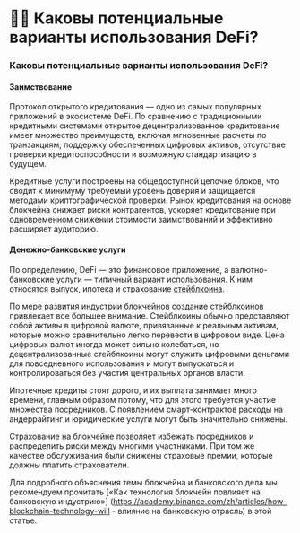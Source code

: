 # 🧑🎨 Каковы потенциальные варианты использования DeFi?

### Каковы потенциальные варианты использования DeFi? <a href="#header-4" id="header-4"></a>

#### Заимствование <a href="#borrowing-and-lending" id="borrowing-and-lending"></a>

Протокол открытого кредитования — одно из самых популярных приложений в экосистеме DeFi. По сравнению с традиционными кредитными системами открытое децентрализованное кредитование имеет множество преимуществ, включая мгновенные расчеты по транзакциям, поддержку обеспеченных цифровых активов, отсутствие проверки кредитоспособности и возможную стандартизацию в будущем.

Кредитные услуги построены на общедоступной цепочке блоков, что сводит к минимуму требуемый уровень доверия и защищается методами криптографической проверки. Рынок кредитования на основе блокчейна снижает риски контрагентов, ускоряет кредитование при одновременном снижении стоимости заимствований и эффективно расширяет аудиторию.

#### Денежно-банковские услуги <a href="#monetary-banking-services" id="monetary-banking-services"></a>

По определению, DeFi — это финансовое приложение, а валютно-банковские услуги — типичный вариант использования. К ним относятся выпуск, ипотека и страхование [стейблкоина](https://academy.binance.com/glossary/stablecoin).

По мере развития индустрии блокчейнов создание стейблкоинов привлекает все большее внимание. Стейблкоины обычно представляют собой активы в цифровой валюте, привязанные к реальным активам, которые можно сравнительно легко перевести в цифровом виде. Цена цифровых валют иногда может сильно колебаться, но децентрализованные стейблкоины могут служить цифровыми деньгами для повседневного использования и могут выпускаться и контролироваться без участия центральных органов власти.

Ипотечные кредиты стоят дорого, и их выплата занимает много времени, главным образом потому, что для этого требуется участие множества посредников. С появлением смарт-контрактов расходы на андеррайтинг и юридические услуги могут быть значительно снижены.

Страхование на блокчейне позволяет избежать посредников и распределить риски между многими участниками. При том же качестве обслуживания были снижены страховые премии, которые должны платить страхователи.

Для подробного объяснения темы блокчейна и банковского дела мы рекомендуем прочитать [«Как технология блокчейн повлияет на банковскую индустрию»] (https://academy.binance.com/zh/articles/how-blockchain-technology-will - влияние на банковскую отрасль) в этой статье.